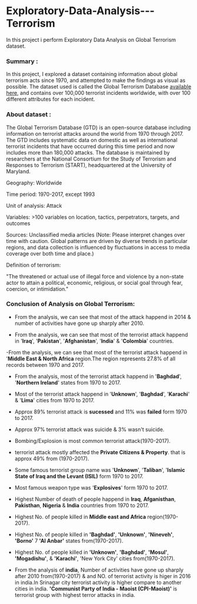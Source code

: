 # Exploratory-Data-Analysis---Terrorism
In this project i perform Exploratory Data Analysis on Global Terrorism dataset.

### Summary :
In this project, I explored a dataset containing information about global terrorism acts since 1970, and attempted to make the findings as visual as possible. The dataset used is called the Global Terrorism Database [available here](https://www.kaggle.com/START-UMD/gtd), and contains over 100,000 terrorist incidents worldwide, with over 100 different attributes for each incident. 

### About dataset :

The Global Terrorism Database (GTD) is an open-source database including information on terrorist attacks around the world from 1970 through 2017. The GTD includes systematic data on domestic as well as international terrorist incidents that have occurred during this time period and now includes more than 180,000 attacks. The database is maintained by researchers at the National Consortium for the Study of Terrorism and Responses to Terrorism (START), headquartered at the University of Maryland.

Geography: Worldwide

Time period: 1970-2017, except 1993

Unit of analysis: Attack

Variables: >100 variables on location, tactics, perpetrators, targets, and outcomes

Sources: Unclassified media articles (Note: Please interpret changes over time with caution. Global patterns are driven by diverse trends in particular regions, and data collection is influenced by fluctuations in access to media coverage over both time and place.)

Definition of terrorism:

"The threatened or actual use of illegal force and violence by a non-state actor to attain a political, economic, religious, or social goal through fear, coercion, or intimidation."


### Conclusion of Analysis on Global Terrorism:

- From the analysis, we can see that most of the attack happend in 2014 & number of activities have gone up sharply after 2010.

- From the analysis, we can see that most of the terrorist attack happend in '__Iraq__', '__Pakistan__', '__Afghanistan__', '__India__' & '__Colombia__' countries.

-From the analysis, we can see that most of the terrorist attack happend in '__Middle East & North Africa__ region.The region represents 27.8% of all records between 1970 and 2017.

- From the analysis, most of the terrorist attack happend in '__Baghdad__', '__Northern Ireland__' states from 1970 to 2017.

- Most of the terrorist attack happend in '__Unknown__', '__Baghdad__', '__Karachi__' & '__Lima__' cities from 1970 to 2017.

- Approx 89% terrorist attack is __sucessed__ and 11% was __failed__ form 1970 to 2017.

- Approx 97% terrorist attack was suicide & 3% wasn't suicide.

- Bombing/Explosion is most common terrorist attack(1970-2017).

- terrorist attack mostly affected the __Private Citizens & Property__. that is approx 49% from (1970-2017).

- Some famous terrorist group name was '__Unknown__', '__Taliban__', '__Islamic State of Iraq and the Levant (ISIL)__ form 1970 to 2017.


- Most  famous weapon type was '__Explosives__' form 1970 to 2017.

- Highest Number of death of people happend in __Iraq__, __Afganisthan__, __Pakisthan__, __Nigeria__ & __India__  countries from 1970 to 2017. 

- Highest No. of people killed in __Middle east and Africa__ region(1970-2017).

- Highest No. of people killed in __'Baghdad'__, __'Unknown'__, __'Nineveh'__, __'Borno'__ 7 __'Al Anbar'__ states from(1970-2017).

- Highest No. of people killed in __'Unknown'__, __'Baghdad'__, __'Mosul'__, __'Mogadishu'__, & __'Karachi'__, 'New York City' cities from(1970-2017).


- From the analysis of __india__, Number of activities have gone up sharply after 2010 from(1970-2017) & and NO. of terrorist activity is higer in 2016 in india.In Srinagar city terrorist activity is higher compare to another cities in india. __'Communist Party of India - Maoist (CPI-Maoist)'__ is terrorist group with highest terror attacks in india.

